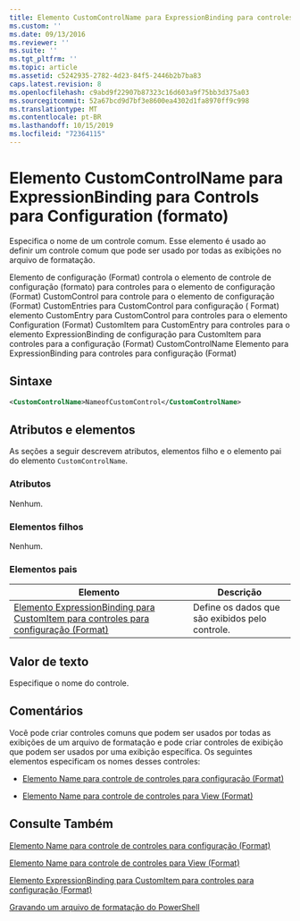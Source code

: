 ```yaml
---
title: Elemento CustomControlName para ExpressionBinding para controles para configuração (Format) | Microsoft Docs
ms.custom: ''
ms.date: 09/13/2016
ms.reviewer: ''
ms.suite: ''
ms.tgt_pltfrm: ''
ms.topic: article
ms.assetid: c5242935-2782-4d23-84f5-2446b2b7ba83
caps.latest.revision: 8
ms.openlocfilehash: c9abd9f22907b87323c16d603a9f75bb3d375a03
ms.sourcegitcommit: 52a67bcd9d7bf3e8600ea4302d1fa8970ff9c998
ms.translationtype: MT
ms.contentlocale: pt-BR
ms.lasthandoff: 10/15/2019
ms.locfileid: "72364115"
---
```

# <a name="customcontrolname-element-for-expressionbinding-for-controls-for-configuration-format"></a>Elemento CustomControlName para ExpressionBinding para Controls para Configuration (formato)

Especifica o nome de um controle comum. Esse elemento é usado ao definir um controle comum que pode ser usado por todas as exibições no arquivo de formatação.

Elemento de configuração (Format) controla o elemento de controle de configuração (formato) para controles para o elemento de configuração (Format) CustomControl para controle para o elemento de configuração (Format) CustomEntries para CustomControl para configuração ( Format) elemento CustomEntry para CustomControl para controles para o elemento Configuration (Format) CustomItem para CustomEntry para controles para o elemento ExpressionBinding de configuração para CustomItem para controles para a configuração (Format) CustomControlName Elemento para ExpressionBinding para controles para configuração (Format)

## <a name="syntax"></a>Sintaxe

```xml
<CustomControlName>NameofCustomControl</CustomControlName>
```

## <a name="attributes-and-elements"></a>Atributos e elementos

As seções a seguir descrevem atributos, elementos filho e o elemento pai do elemento `CustomControlName`.

### <a name="attributes"></a>Atributos

Nenhum.

### <a name="child-elements"></a>Elementos filhos

Nenhum.

### <a name="parent-elements"></a>Elementos pais

|Elemento|Descrição|
|-------------|-----------------|
|[Elemento ExpressionBinding para CustomItem para controles para configuração (Format)](./expressionbinding-element-for-customitem-for-controls-for-configuration-format.md)|Define os dados que são exibidos pelo controle.|

## <a name="text-value"></a>Valor de texto

Especifique o nome do controle.

## <a name="remarks"></a>Comentários

Você pode criar controles comuns que podem ser usados por todas as exibições de um arquivo de formatação e pode criar controles de exibição que podem ser usados por uma exibição específica. Os seguintes elementos especificam os nomes desses controles:

- [Elemento Name para controle de controles para configuração (Format)](./name-element-for-control-for-controls-for-configuration-format.md)

- [Elemento Name para controle de controles para View (Format)](./name-element-for-control-for-controls-for-view-format.md)

## <a name="see-also"></a>Consulte Também

[Elemento Name para controle de controles para configuração (Format)](./name-element-for-control-for-controls-for-configuration-format.md)

[Elemento Name para controle de controles para View (Format)](./name-element-for-control-for-controls-for-view-format.md)

[Elemento ExpressionBinding para CustomItem para controles para configuração (Format)](./expressionbinding-element-for-customitem-for-controls-for-configuration-format.md)

[Gravando um arquivo de formatação do PowerShell](./writing-a-powershell-formatting-file.md)
